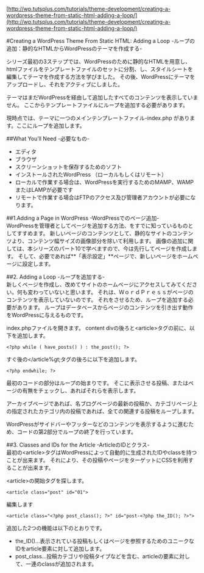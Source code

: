 ﻿[http://wp.tutsplus.com/tutorials/theme-development/creating-a-wordpress-theme-from-static-html-adding-a-loop/](http://wp.tutsplus.com/tutorials/theme-development/creating-a-wordpress-theme-from-static-html-adding-a-loop/)

#Creating a WordPress Theme From Static HTML: Adding a Loop
-ループの追加：静的なHTMLからWordPressのテーマを作成する-

シリーズ最初の3ステップでは、WordPressのために静的なHTMLを用意し、htmlファイルをテンプレートファイルのセットに分割、し、スタイルシートを編集してテーマを作成する方法を学びました。
その後、WordPressにテーマをアップロードし、それをアクティブにしました。

テーマはまだWordPressを経由して追加したすべてのコンテンツを表示していません。
ここからテンプレートファイルにループを追加する必要があります。

現時点では、テーマに一つのメインテンプレートファイル-index.php があります。ここにループを追加します。

##What You’ll Need
-必要なもの-

* エディタ
* ブラウザ 
* スクリーンショットを保存するためのソフト
* インストールされたWordPress （ローカルもしくはリモート）
* ローカルで作業する場合は、WordPressを実行するためのMAMP、WAMPまたはLAMPが必要です
* リモートで作業する場合はFTPのアクセス及び管理者アカウントが必要になります。

##1.Adding a Page in WordPress
-WordPressでのページ追加-  
WordPressを管理者としてページを追加する方法、をすでに知っているものとしてすすめます。
新しいページのコンテンツとして、静的なサイトのコンテンツより、コンテンツ幅サイズの画像部分を除いて利用します。
画像の追加に関しては、本シリーズのパート10で学べますので、今は先行してページを作成します。
そして、必要であれば**「表示設定」**ページで、新しいページをホームページに設定します。

##2. Adding a Loop
-ループを追加する-  
新しくページを作成し、改めてサイトのホームページにアクセスしてみてください。何も変わっていないと思います。
それは、ＷｏｒｄＰｒｅｓｓがページのコンテンツを表示していないのです。
それをさせるため、ループを追加する必要があります。
ループはデータベースからページのコンテンツを引き出す動作をWordPressに与えるものです。

index.phpファイルを開きます。
content divの後ろと&lt;article&gt;タグの前に、以下を追加します。

```
<?php while ( have_posts() ) : the_post(); ?>
```

すぐ後の&lt;/article%gt;タグの後ろに以下を追加します。

```
<?php endwhile; ?>
```
最初のコードの部分はループの始まりです。
そこに表示させる投稿、またはページの有無をチェックし、あればそれらを表示します。

アーカイブページであれば、名ブログページの最新の投稿か、カテゴリページ上の指定されたカテゴリ内の投稿であれば、全ての関連する投稿をループします。

WordPressがサイドバーやフッターなどのコンテンツを表示するように進むため、コードの第2部分でループの終了を行っています。

##3. Classes and IDs for the Article
-ArticleのIDとクラス-  
最初の&lt;article&gt;タグはWordPressによって自動的に生成されたIDやclassを持つことが出来ます。
それにより、その投稿やページをターゲットにCSSを利用することが出来ます。

&lt;article&gt;の開始タグを探します。

```
<article class="post" id="01">
```

編集します

```
<article class="<?php post_class(); ?>" id="post-<?php the_ID(); ?>">
```

追加した2つの機能は以下のとおりです。

* the_ID()…表示されている投稿もしくはページを参照するためのユニークなIDをarticle要素に対して追加します。
* post_class…投稿カテゴリや投稿タイプなどを含む、articleの要素に対して、一連のclassが追加されます。





